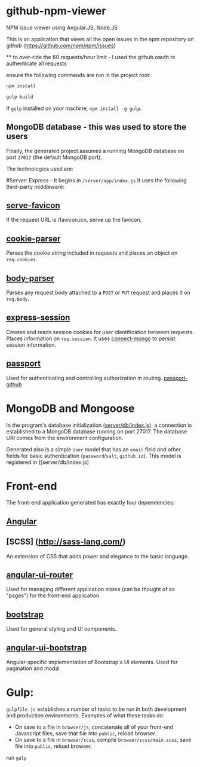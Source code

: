 
# github-npm-viewer
NPM issue viewer using Angular.JS, Node.JS 

This is an application that views all the open issues in the npm repository on github (https://github.com/npm/npm/issues)

** to over-ride the 60 requests/hour limit - I used the github oauth to authenticate all requests 


ensure the following commands are run in the project root:

```bash
npm install
```

```bash
gulp build
```

If  `gulp` installed on your machine,  `npm install -g gulp`.

## MongoDB database - this was used to store the users 

Finally, the generated project assumes a running MongoDB database on port `27017` (the default MongoDB port).

The technologies used are: 

#Server: 
Express - It begins in `/server/app/index.js`
It uses the following third-party middleware:

## [serve-favicon](https://github.com/expressjs/serve-favicon)

If the request URL is /favicon.ico, serve up the favicon.

## [cookie-parser](https://github.com/expressjs/cookie-parser)

Parses the cookie string included in requests and places an object on `req.cookies`.

## [body-parser](https://github.com/expressjs/body-parser)

Parses any request body attached to a `POST` or `PUT` request and places it on `req.body`.

## [express-session](https://github.com/expressjs/session)

Creates and reads session cookies for user identification between requests. Places information on `req.session`. It uses [connect-mongo](https://github.com/kcbanner/connect-mongo) to persist session information.

## [passport](https://github.com/jaredhanson/passport)

Used for authenticating and controlling authorization in routing.  [passport-github](https://github.com/jaredhanson/passport-github)

# MongoDB and Mongoose

In the program's database initialization ([server/db/index.js](https://github.com/FullstackAcademy/fsg/blob/master/generated/server/db/index.js)), a connection is established to a MongoDB database running on port 27017. The database URI comes from the environment configuration.

Generated also is a simple `User` model that has an `email` field and other fields for basic authentication (`password`/`salt`, `github.id`). This model is registered in ([server/db/index.js]

# Front-end 
The front-end application generated has exactly four dependencies:

## [Angular](https://angularjs.org/)

## [SCSS] (http://sass-lang.com/)
An extension of CSS that adds power and elegance to the basic language. 

## [angular-ui-router](https://github.com/angular-ui/ui-router)

Used for managing different application states (can be thought of as "pages") for the front-end application. 

## [bootstrap](http://getbootstrap.com/)

Used for general styling and UI components.

## [angular-ui-bootstrap](http://getbootstrap.com/)

Angular-specific implementation of Bootstrap's UI elements. Used for pagination and modal

# Gulp:

`gulpfile.js` establishes a number of tasks to be run in both development and production environments. Examples of what these tasks do:

- On save to a file in `browser/js`, concatenate all of your front-end Javascript files, save that file into `public`, reload browser.
- On save to a file in `browser/scss`, compile `browser/scss/main.scss`, save file into `public`, reload browser.

run ```gulp```

